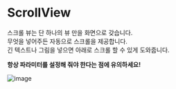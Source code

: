 ScrollView
====

스크롤 뷰는 단 하나의 뷰 만을 화면으로 갖습니다.    
무엇을 넣어주든 자동으로 스크롤을 제공합니다.   
긴 텍스트나 그림을 넣으면 아래로 스크롤 할 수 있게 도와줍니다.    

**항상 파라미터를 설정해 줘야 한다는 점에 유의하세요!**

![image](https://user-images.githubusercontent.com/71186266/167999311-ba704765-54f4-4052-bf88-60c78f1371a4.png)
